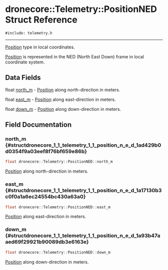 # dronecore::Telemetry::PositionNED Struct Reference
`#include: telemetry.h`

----


[Position](structdronecore_1_1_telemetry_1_1_position.md) type in local coordinates. 


[Position](structdronecore_1_1_telemetry_1_1_position.md) is represented in the NED (North East Down) frame in local coordinate system. 


## Data Fields


float [north_m](#structdronecore_1_1_telemetry_1_1_position_n_e_d_1ad429b0d0354f9a03eef8f76bf659e86b)  - [Position](structdronecore_1_1_telemetry_1_1_position.md) along north-direction in meters.

float [east_m](#structdronecore_1_1_telemetry_1_1_position_n_e_d_1a17130b3c0f0a1a6ec24554bc430a63a0)  - [Position](structdronecore_1_1_telemetry_1_1_position.md) along east-direction in meters.

float [down_m](#structdronecore_1_1_telemetry_1_1_position_n_e_d_1a93b47aaed69f29921b90089db3e6163e)  - [Position](structdronecore_1_1_telemetry_1_1_position.md) along down-direction in meters.


## Field Documentation


### north_m {#structdronecore_1_1_telemetry_1_1_position_n_e_d_1ad429b0d0354f9a03eef8f76bf659e86b}

```cpp
float dronecore::Telemetry::PositionNED::north_m
```


[Position](structdronecore_1_1_telemetry_1_1_position.md) along north-direction in meters.


### east_m {#structdronecore_1_1_telemetry_1_1_position_n_e_d_1a17130b3c0f0a1a6ec24554bc430a63a0}

```cpp
float dronecore::Telemetry::PositionNED::east_m
```


[Position](structdronecore_1_1_telemetry_1_1_position.md) along east-direction in meters.


### down_m {#structdronecore_1_1_telemetry_1_1_position_n_e_d_1a93b47aaed69f29921b90089db3e6163e}

```cpp
float dronecore::Telemetry::PositionNED::down_m
```


[Position](structdronecore_1_1_telemetry_1_1_position.md) along down-direction in meters.

